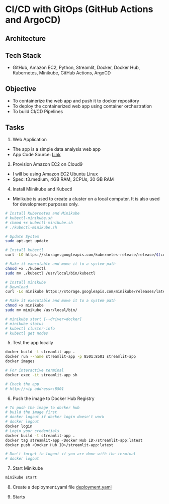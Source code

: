 # CI/CD with GitOps (GitHub Actions and ArgoCD)

## Architecture


## Tech Stack
* GitHub, Amazon EC2, Python, Streamlit, Docker, Docker Hub, Kubernetes, Minikube, GitHub Actions, ArgoCD 

## Objective
* To containerize the web app and push it to docker repository
* To deploy the containerized web app using container orchestration
* To build CI/CD Pipelines


## Tasks
1. Web Application
* The app is a simple data analysis web app
* App Code Source: [Link](https://github.com/mregojos/data-analysis-app)

2. Provision Amazon EC2 on Cloud9
* I will be using Amazon EC2 Ubuntu Linux
* Spec: t3.medium, 4GB RAM, 2CPUs, 30 GB RAM

4. Install Miinikube and Kubectl
* Minikube is used to create a cluster on a local computer. It is also used for development purposes only.

```sh
# Install Kubernetes and Minikube
# kubectl-minikube.sh
# chmod +x kubectl-minikube.sh
# ./kubectl-minikube.sh

# Update System
sudo apt-get update

# Install kubectl
curl -LO https://storage.googleapis.com/kubernetes-release/release/$(curl -s https://storage.googleapis.com/kubernetes-release/release/stable.txt)/bin/linux/amd64/kubectl

# Make it executable and move it to a system path
chmod +x ./kubectl
sudo mv ./kubectl /usr/local/bin/kubectl

# Install minikube
# Download
curl -Lo minikube https://storage.googleapis.com/minikube/releases/latest/minikube-linux-amd64

# Make it executable and move it to a system path
chmod +x minikube
sudo mv minikube /usr/local/bin/

# minikube start [--driver=docker]
# minikube status
# kubectl cluster-info
# kubectl get nodes
```

5. Test the app locally

```sh
docker build -t streamlit-app .
docker run --name streamlit-app -p 8501:8501 streamlit-app
docker images

# For interactive terminal
docker exec -it streamlit-app sh

# Check the app
# http://<ip address>:8501
```

6. Push the image to Docker Hub Registry

```sh
# To push the image to docker hub
# build the image first
# docker logout if docker login doesn't work
# docker logout
docker login
# Login your credentials
docker build -t streamlit-app .
docker tag streamlit-app <Docker Hub ID>/streamlit-app:latest
docker push <Docker Hub ID>/streamlit-app:latest

# Don't forget to logout if you are done with the terminal
# docker logout 
```

7. Start Minikube

```sh
minikube start
```

8. Create a deployment.yaml file
[deployment.yaml](https://github.com/Mregojos/CI-CD-with-GitOps/blob/main/Deployment/deployment.yaml)


9. Starts



